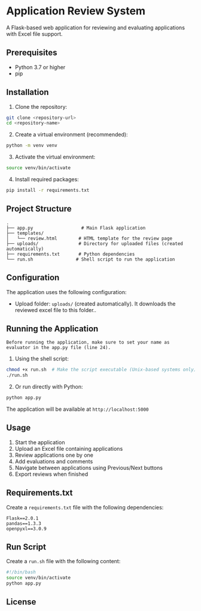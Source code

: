 # Application Review System

A Flask-based web application for reviewing and evaluating applications with Excel file support.

## Prerequisites

- Python 3.7 or higher
- pip

## Installation

1. Clone the repository:
```bash
git clone <repository-url>
cd <repository-name>
```

2. Create a virtual environment (recommended):
```bash
python -m venv venv
```

3. Activate the virtual environment:

```bash
source venv/bin/activate
```

4. Install required packages:
```bash
pip install -r requirements.txt
```

## Project Structure

```
.
├── app.py                  # Main Flask application
├── templates/             
│   └── review.html        # HTML template for the review page
├── uploads/               # Directory for uploaded files (created automatically)
├── requirements.txt       # Python dependencies
└── run.sh                # Shell script to run the application
```

## Configuration

The application uses the following configuration:
- Upload folder: `uploads/` (created automatically). It downloads the reviewed excel file to this folder..

## Running the Application
```info
Before running the application, make sure to set your name as evaluator in the app.py file (line 24).
```
1. Using the shell script:
```bash
chmod +x run.sh  # Make the script executable (Unix-based systems only)
./run.sh
```

2. Or run directly with Python:
```bash
python app.py
```

The application will be available at `http://localhost:5000`

## Usage

1. Start the application
2. Upload an Excel file containing applications
3. Review applications one by one
4. Add evaluations and comments
5. Navigate between applications using Previous/Next buttons
6. Export reviews when finished

## Requirements.txt

Create a `requirements.txt` file with the following dependencies:
```text
Flask==2.0.1
pandas==1.3.3
openpyxl==3.0.9
```

## Run Script

Create a `run.sh` file with the following content:
```bash
#!/bin/bash
source venv/bin/activate
python app.py
```

## License